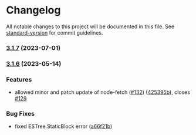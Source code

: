 # Changelog

All notable changes to this project will be documented in this file. See [standard-version](https://github.com/conventional-changelog/standard-version) for commit guidelines.

### [3.1.7](https://github.com/lquixada/cross-fetch/compare/v3.1.7-test.1...v3.1.7) (2023-07-01)

### [3.1.6](https://github.com/lquixada/cross-fetch/compare/v3.1.5...v3.1.6) (2023-05-14)


### Features

* allowed minor and patch update of node-fetch ([#132](https://github.com/lquixada/cross-fetch/issues/132)) ([425395b](https://github.com/lquixada/cross-fetch/commit/425395ba80c04fee670e0fc3b8e81ca416ff6e1a)), closes [#129](https://github.com/lquixada/cross-fetch/issues/129)


### Bug Fixes

* fixed ESTree.StaticBlock error ([a66f21b](https://github.com/lquixada/cross-fetch/commit/a66f21bc3aec60907f5fa61efb1ca3af17f17550))
